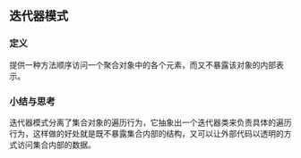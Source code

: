 ## 迭代器模式  
### 定义  
提供一种方法顺序访问一个聚合对象中的各个元素，而又不暴露该对象的内部表示。  

### 小结与思考  
迭代器模式分离了集合对象的遍历行为，它抽象出一个迭代器类来负责具体的遍历行为，这样做的好处就是既不暴露集合内部的结构，又可以让外部代码以透明的方式访问集合内部的数据。

